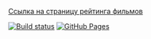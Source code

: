 [Ссылка на страницу рейтинга фильмов](https://VladimirFilippov555.github.io/ra3-homework-films)

[![Build status](https://ci.appveyor.com/api/projects/status/4fjsisp8xbr3u8em?svg=true)](https://ci.appveyor.com/project/VladimirFilippov555/ra3-homework-films)
[![GitHub Pages](https://img.shields.io/badge/GitHub%20Pages-GO-green.svg)](https://VladimirFilippov555.github.io/ra3-homework-films)
